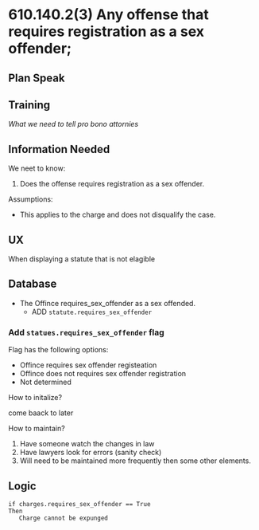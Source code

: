 # 610.140.2(3) Any offense that requires registration as a sex offender;

## Plan Speak

## Training

*What we need to tell pro bono attornies* 


## Information Needed

We neet to know:

1. Does the offense requires registration as a sex offender.

Assumptions:

* This applies to the charge and does not disqualify the case.
  

## UX

When displaying a statute that is not elagible 

## Database

* The Offince requires_sex_offender as a sex offended.
   * ADD `statute.requires_sex_offender`


### Add `statues.requires_sex_offender` flag

Flag has the following options:

* Offince requires sex offender registeation
* Offince does not requires sex offender registration
* Not determined

How to initalize?

come baack to later

How to maintain?

1. Have someone watch the changes in law
2. Have lawyers look for errors (sanity check)
3. Will need to be maintained more frequently then some other elements.

## Logic

```
if charges.requires_sex_offender == True
Then
   Charge cannot be expunged
```

